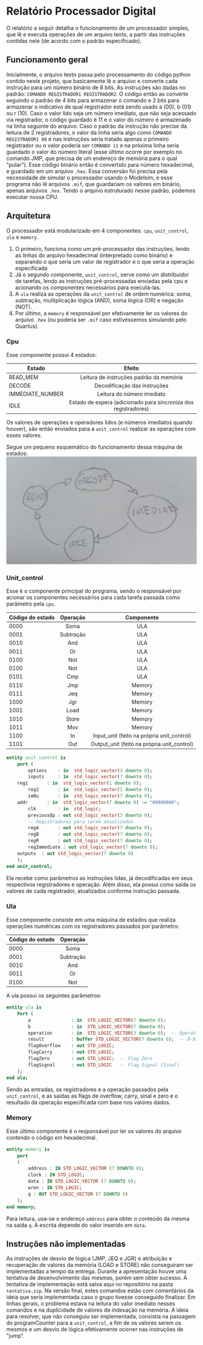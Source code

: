 # Relatório Processador Digital
O relatório a seguir detalha o funcionamento de um processador simples, que lê e executa operações de um arquivo texto, a partir das instruções contidas nele (de acordo com o padrão especificado).

## Funcionamento geral
Inicialmente, o arquivo texto passa pelo processamento do código python contido neste projeto, que basicamente lê o arquivo e converte cada instrução para um número binário de 8 bits. As instruções são dadas no padrão: ```COMANDO REGISTRADOR1 REGISTRADOR2```. O código então as converte seguindo o padrão de 4 bits para armazenar o comando e 2 bits para armazenar o indicativo de qual registrador está sendo usado a (00), b (01) ou r (10). Caso o valor lido seja um número imediato, que não seja acessado via registrador, o código guardado é 11 e o valor do número é armazenado na linha seguinte do arquivo. Caso o padrão da instrução não precise da leitura de 2 registradores, o valor da linha seria algo como ```COMANDO REGISTRADOR1 00``` e nas instruções seria tratado apenas o primeiro registrador ou o valor poderia ser ```COMANDO 11``` e na próxima linha seria guardado o valor do número literal (esse último ocorre por exemplo no comando JMP, que precisa de um endereço de memória para o qual "pular").
Esse código binário então é convertido para número hexadecimal, e guardado em um arquivo ```.hex```. Essa conversão foi precisa pela necessidade de simular o processador usando o Modelsim, e esse programa não lê arquivos ```.mif```, que guardariam os valores em binário, apenas arquivos ```.hex```.
Tendo o arquivo estruturado nesse padrão, podemos executar nossa CPU.

## Arquitetura
O processador está modularizado em 4 componentes: ```cpu```, ```unit_control```, ```ula``` e ```memory```. 
1. O primeiro, funciona como um pré-processador das instruções, lendo as linhas do arquivo hexadecimal (interpretado como binário) e separando o que seria um valor de registrador e o que seria a operação especificada
2. Já o segundo componente, ```unit_control```, serve como um distribuidor de tarefas, lendo as instruções pré-processadas enviadas pela cpu e acionando os componentes necessários para executá-las.
3. A ```ula``` realiza as operações da ```unit_control``` de ordem numérica: soma, subtração, multiplicação lógica (AND), soma lógica (OR) e negação (NOT).
4. Por último, a ```memory``` é responsável por efetivamente ler os valores do arquivo ```.hex``` (ou poderia ser ```.mif``` caso estivéssemos simulando pelo Quartus).

### Cpu
Esse componente possui 4 estados:

| Estado            | Efeito        |
| --------------    |:-------------:|
| READ_MEM          | Leitura de instruções padrão da memória          |
| DECODE            | Decodificação das instruções     |
| IMMEDIATE_NUMBER  | Leitura do número imediato           |
| IDLE              | Estado de espera (adicionado para sincroniza dos registradores)            |

Os valores de operações e operadores lidos (e números imediatos quando houver), são então enviados para a ```unit_control``` realizar as operações com esses valores.

Segue um pequeno esquemático do funcionamento dessa máquina de estados:
![Esquemátic](https://github.com/PedroHP1708/cpu/blob/main/recursos/Diagrama.jpeg)

### Unit_control
Esse é o componente principal do programa, sendo o responsável por acionar os componentes necessários para cada tarefa passada como parâmetro pela ```cpu```.

| Código do estado  | Operação      | Componente    |
| --------------    |:-------------:|:-------------:|
| 0000              | Soma          | ULA           |
| 0001              | Subtração     | ULA           |
| 0010              | And           | ULA           |
| 0011              | Or            | ULA           |
| 0100              | Not           | ULA           |
| 0100              | Not           | ULA           |
| 0101              | Cmp           | ULA           |
| 0110              | Jmp           | Memory        |
| 0111              | Jeq           | Memory        |
| 1000              | Jgr           | Memory        |
| 1001              | Load          | Memory        |
| 1010              | Store         | Memory        |
| 1011              | Mov           | Memory                                     |
| 1100              | In            | Input_unit (feito na própria unit_control) |
| 1101              | Out           | Output_unit (feito na própria unit_control) |

```vhdl
entity unit_control is
    port (
        options    : in  std_logic_vector(3 downto 0); 
        inputs 	   : in  std_logic_vector(7 downto 0);
	reg1       : in  std_logic_vector(1 downto 0);  
        reg2       : in  std_logic_vector(1 downto 0);  
        imNu       : in  std_logic_vector(7 downto 0);
	addr       : in  std_logic_vector(7 downto 0) := "00000000";  
        clk        : in  std_logic;                     
        previousOp : out std_logic_vector(3 downto 0);  
        -- Registradores para serem atualizados
        regA       : out std_logic_vector(7 downto 0);  
        regB       : out std_logic_vector(7 downto 0);  
        regR       : out std_logic_vector(7 downto 0);  
        regImmediate : out std_logic_vector(7 downto 0);
	outputs	 : out std_logic_vector(7 downto 0)
    );
end unit_control;
```
Ela recebe como parâmetros as instruções lidas, já decodificadas em seus respectivos registradores e operação. Além disso, ela possui como saída os valores de 
cada registrador, atualizados conforme instrução passada.

### Ula
Esse componente consiste em uma máquina de estados que realiza operações numéricas com os registradores passados por parâmetro:

| Código do estado  | Operação      |
| --------------    |:-------------:|
| 0000              | Soma          |
| 0001              | Subtração     |
| 0010              | And           |
| 0011              | Or            |
| 0100              | Not           |

A ula possui os seguintes parâmetros:

```vhdl
entity ula is
    Port (
        a               : in  STD_LOGIC_VECTOR(7 downto 0);
        b               : in  STD_LOGIC_VECTOR(7 downto 0);
        operation       : in  STD_LOGIC_VECTOR(3 downto 0);  -- Operation selector
        result          : buffer STD_LOGIC_VECTOR(7 downto 0);  -- 8-bit result
        flagOverflow    : out STD_LOGIC;                     
        flagCarry       : out STD_LOGIC;
        flagZero        : out STD_LOGIC;  -- Flag Zero
        flagSignal      : out STD_LOGIC   -- Flag Signal (Sinal)
    );
end ula;
```
Sendo as entradas, os registradores e a operação passados pela ```unit_control```, e as saídas as flags de overflow, carry, sinal e zero e o resultado da operação especificada com base nos valores dados.

### Memory
Esse último componente é o responsável por ler os valores do arquivo contendo o código em hexadecimal. 
```vhdl
entity memory is
	port
	(
		address	: IN STD_LOGIC_VECTOR (7 DOWNTO 0);
		clock : IN STD_LOGIC;
		data : IN STD_LOGIC_VECTOR (7 DOWNTO 0);
		wren : IN STD_LOGIC;
		q : OUT STD_LOGIC_VECTOR (7 DOWNTO 0)
	);
end memory;
```
Para leitura, usa-se o endereço ```address``` para obter o conteúdo da mesma na saída ```q```. A escrita depende do valor inserido em ```data```.

## Instruções não implementadas
As instruções de desvio de lógica (JMP, JEQ e JGR) e atribuição e recuperação de valores da memória (LOAD e STORE) não conseguiram ser implementadas a tempo da entrega. Durante a apresentação houve uma tentativa de desenvolvimento das mesmas, porém sem obter sucesso. A tentativa de implementação está salva aqui no repositório na pasta ```tentativa.zip```. Na versão final, estes comandos estão com comentários da ideia que seria implementada caso o grupo tivesse conseguido finalizar.
Em linhas gerais, o problema estava na leitura do valor imediato nesses comandos e na duplicidade de valores de indexação na memória. A ideia para resolver, que não conseguiu ser implementada, consistia na passagem do programCounter para a ```unit_control```, a fim de os valores serem os mesmos e um desvio de lógica efetivamente ocorrer nas instruções de "jump".
